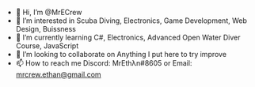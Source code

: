 - 👋 Hi, I’m @MrECrew
- 👀 I’m interested in Scuba Diving, Electronics, Game Development, Web Design, Buissness
- 🌱 I’m currently learning C#, Electronics, Advanced Open Water Diver Course, JavaScript
- 💞️ I’m looking to collaborate on Anything I put here to try improve
- 📫 How to reach me Discord: MrEthλn#8605 or Email: mrcrew.ethan@gmail.com

<!---
MrECrew/MrECrew is a ✨ special ✨ repository because its `README.md` (this file) appears on your GitHub profile.
You can click the Preview link to take a look at your changes.
--->
